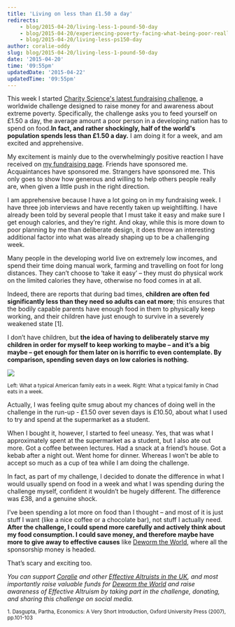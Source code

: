 ```yaml
---
title: 'Living on less than £1.50 a day'
redirects:
    - blog/2015-04-20/living-less-1-pound-50-day
    - blog/2015-04-20/experiencing-poverty-facing-what-being-poor-really-means
    - blog/2015-04-20/living-less-ps150-day
author: coralie-oddy
slug: blog/2015-04-20/living-less-1-pound-50-day
date: '2015-04-20'
time: '09:55pm'
updatedDate: '2015-04-22'
updatedTime: '09:55pm'
---
```

This week I started [Charity Science's latest fundraising challenge](http://ukexperiencepoverty.causevox.com/), a worldwide challenge designed to raise money for and awareness about extreme poverty. Specifically, the challenge asks you to feed yourself on £1.50 a day, the average amount a poor person in a developing nation has to spend on food.**In fact, and rather shockingly, half of the world's population spends less than £1.50 a day.** I am doing it for a week, and am excited and apprehensive.

My excitement is mainly due to the overwhelmingly positive reaction I have received on [my fundraising page](http://ukexperiencepoverty.causevox.com/coralie-oddy). Friends have sponsored me. Acquaintances have sponsored me. Strangers have sponsored me. This only goes to show how generous and willing to help others people really are, when given a little push in the right direction.

I am apprehensive because I have a lot going on in my fundraising week. I have three job interviews and have recently taken up weightlifting. I have already been told by several people that I must take it easy and make sure I get enough calories, and they’re right. And okay, while this is more down to poor planning by me than deliberate design, it does throw an interesting additional factor into what was already shaping up to be a challenging week.

Many people in the developing world live on extremely low incomes, and spend their time doing manual work, farming and travelling on foot for long distances. They can’t choose to ‘take it easy’ – they must do physical work on the limited calories they have, otherwise no food comes in at all.

Indeed, there are reports that during bad times, **children are often fed significantly less than they need so adults can eat more**; this ensures that the bodily capable parents have enough food in them to physically keep working, and their children have just enough to survive in a severely weakened state [1].

I don’t have children, but **the idea of having to deliberately starve my children in order for myself to keep working to maybe – and it’s a big maybe – get enough for them later on is horrific to even contemplate. By comparison, spending seven days on low calories is nothing.**

![](http://ukexperiencepoverty.causevox.com/_resources/images/uploads/campaign_5603/54f50edf30a49_9c2c8ee93c1cf890a4efa9c588ea2db2.jpg)

<small>Left: What a typical American family eats in a week. Right: What a typical family in Chad eats in a week.</small>

Actually, I was feeling quite smug about my chances of doing well in the challenge in the run-up - £1.50 over seven days is £10.50, about what I used to try and spend at the supermarket as a student.

When I bought it, however, I started to feel uneasy. Yes, that was what I approximately spent at the supermarket as a student, but I also ate out more. Got a coffee between lectures. Had a snack at a friend’s house. Got a kebab after a night out. Went home for dinner. Whereas I won’t be able to accept so much as a cup of tea while I am doing the challenge.

In fact, as part of my challenge, I decided to donate the difference in what I would usually spend on food in a week and what I was spending during the challenge myself, confident it wouldn’t be hugely different. The difference was £38, and a genuine shock.

I’ve been spending a lot more on food than I thought – and most of it is just stuff I want (like a nice coffee or a chocolate bar), not stuff I actually need. **After the challenge, I could spend more carefully and actively think about my food consumption. I could save money, and therefore maybe have more to give away to effective causes** like [Deworm the World](https://www.givingwhatwecan.org/top-charities/deworm-world-initiative), where all the sponsorship money is headed.

That’s scary and exciting too.

_You can support [Coralie](http://ukexperiencepoverty.causevox.com/coralie-oddy) and other [Effective Altruists in the UK](http://ukexperiencepoverty.causevox.com/team/eauk), and most importantly raise valuable funds for [Deworm the World](https://www.givingwhatwecan.org/top-charities/deworm-world-initiative) and raise awareness of Effective Altruism by taking part in the challenge, donating, and sharing this challenge on social media._

<small>1\. Dasgupta, Partha, Economics: A Very Short Introduction, Oxford University Press (2007), pp.101-103</small>